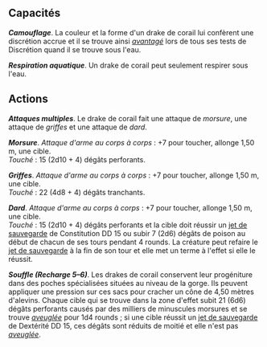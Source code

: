 ## Capacités
_**Camouflage**_. La couleur et la forme d'un drake de corail lui confèrent une discrétion accrue et il se trouve ainsi [_avantagé_](/utiliser-les-caracteristiques/#avantage-et-desavantage) lors de tous ses tests de Discrétion quand il se trouve sous l'eau.

_**Respiration aquatique**_. Un drake de corail peut seulement respirer sous l'eau.

## Actions
_**Attaques multiples**_. Le drake de corail fait une attaque de _morsure_, une attaque de _griffes_ et une attaque de _dard_.

_**Morsure**_. _Attaque d'arme au corps à corps_ : +7 pour toucher, allonge 1,50 m, une cible.  
_Touché_ : 15 (2d10 + 4) dégâts perforants.

_**Griffes**_. _Attaque d'arme au corps à corps_ : +7 pour toucher, allonge 1,50 m, une cible.  
_Touché_ : 22 (4d8 + 4) dégâts tranchants.

_**Dard**_. _Attaque d'arme au corps à corps_ : +7 pour toucher, allonge 1,50 m, une cible.  
_Touché_ : 15 (2d10 + 4) dégâts perforants et la cible doit réussir un [jet de sauvegarde](/utiliser-les-caracteristiques/#jets-de-sauvegarde) de Constitution DD 15 ou subir 7 (2d6) dégâts de poison au début de chacun de ses tours pendant 4 rounds. La créature peut refaire le [jet de sauvegarde](/utiliser-les-caracteristiques/#jets-de-sauvegarde) à la fin de son tour et elle met un terme à l'effet si elle le réussit.

_**Souffle (Recharge 5–6)**_. Les drakes de corail conservent leur progéniture dans des poches spécialisées situées au niveau de la gorge. Ils peuvent appliquer une pression sur ces sacs pour cracher un cône de 4,50 mètres d'alevins. Chaque cible qui se trouve dans la zone d'effet subit 21 (6d6) dégâts perforants causés par des milliers de minuscules morsures et se trouve [_aveuglée_](/gerer-la-sante-du-personnage/#aveugle) pour 1d4 rounds ; si une cible réussit un [jet de sauvegarde](/utiliser-les-caracteristiques/#jets-de-sauvegarde) de Dextérité DD 15, ces dégâts sont réduits de moitié et elle n'est pas [_aveuglée_](/gerer-la-sante-du-personnage/#aveugle).
